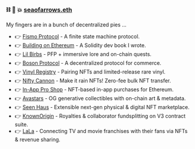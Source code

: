 ###  ⛓ 🧠 💥 [seaofarrows.eth](https://opensea.io/seaofarrows)

My fingers are in a bunch of decentralized pies ...

- 👉 [Fismo Protocol](https://github.com/cliffhall/Fismo/blob/main/README.md) - A finite state machine protocol.
- 👉 [Building on Ethereum](https://amzn.to/3iDsG1q) - A Solidity dev book I wrote.
- 👉 [Lil Birbs](https://www.lilbirbs.xyz) - PFP + immersive lore and on-chain quests. 
- 👉 [Boson Protocol](https://www.bosonprotocol.io/) - A decentralized protocol for commerce.
- 👉 [Vinyl Registry](https://vinylregistry.org) - Pairing NFTs and limited-release rare vinyl.
- 👉 [Nifty Cannon](https://niftycannon.app) - Make it rain NFTs! Zero-fee bulk NFT transfer.
- 👉 [In-App Pro Shop](https://in-app-pro-shop.futurescale.com/) - NFT-based in-app purchases for Ethereum.
- 👉 [Avastars](https://nft42.github.io/Avastars-Contracts/) - OG generative collectibles with on-chain art & metadata.
- 👉 [Seen Haus](https://seen.haus) - Extensible next-gen physical & digital NFT marketplace.
- 👉 [KnownOrigin](https://knownorigin.io) - Royalties & collaborator fundsplitting on V3 contract suite.
- 👉 [LaLa](https://lala.xyz) - Connecting TV and movie franchises with their fans via NFTs & revenue sharing.
